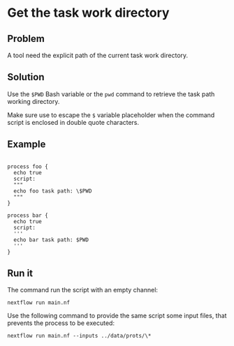 # Get the task work directory 

## Problem 

A tool need the explicit path of the current task work directory.

## Solution 

Use the `$PWD` Bash variable or the `pwd` command to retrieve the task 
path working directory. 

Make sure use to escape the `$` variable placeholder 
when the command script is enclosed in double quote characters.


## Example 

```nextflow

process foo {
  echo true
  script:
  """
  echo foo task path: \$PWD
  """ 
}

process bar {
  echo true
  script:
  '''
  echo bar task path: $PWD
  ''' 
}
```

## Run it 

The command run the script with an empty channel: 

    nextflow run main.nf

Use the following command to provide the same script
some input files, that prevents the process to be executed: 

    nextflow run main.nf --inputs ../data/prots/\*

